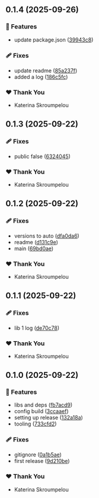## 0.1.4 (2025-09-26)

### 🚀 Features

- update package.json ([39943c8](https://github.com/mandarini/repro-nx-release/commit/39943c8))

### 🩹 Fixes

- update readme ([85a237f](https://github.com/mandarini/repro-nx-release/commit/85a237f))
- added a log ([186c5fc](https://github.com/mandarini/repro-nx-release/commit/186c5fc))

### ❤️ Thank You

- Katerina Skroumpelou

## 0.1.3 (2025-09-22)

### 🩹 Fixes

- public false ([6324045](https://github.com/mandarini/repro-nx-release/commit/6324045))

### ❤️ Thank You

- Katerina Skroumpelou

## 0.1.2 (2025-09-22)

### 🩹 Fixes

- versions to auto ([dfa0da6](https://github.com/mandarini/repro-nx-release/commit/dfa0da6))
- readme ([d131c9e](https://github.com/mandarini/repro-nx-release/commit/d131c9e))
- main ([69bd0ae](https://github.com/mandarini/repro-nx-release/commit/69bd0ae))

### ❤️ Thank You

- Katerina Skroumpelou

## 0.1.1 (2025-09-22)

### 🩹 Fixes

- lib 1 log ([de70c78](https://github.com/mandarini/repro-nx-release/commit/de70c78))

### ❤️ Thank You

- Katerina Skroumpelou

## 0.1.0 (2025-09-22)

### 🚀 Features

- libs and deps ([fb7acd9](https://github.com/mandarini/repro-nx-release/commit/fb7acd9))
- config build ([3ccaaef](https://github.com/mandarini/repro-nx-release/commit/3ccaaef))
- setting up release ([132a18a](https://github.com/mandarini/repro-nx-release/commit/132a18a))
- tooling ([733cfd2](https://github.com/mandarini/repro-nx-release/commit/733cfd2))

### 🩹 Fixes

- gitignore ([0a1b5ae](https://github.com/mandarini/repro-nx-release/commit/0a1b5ae))
- first release ([9d210be](https://github.com/mandarini/repro-nx-release/commit/9d210be))

### ❤️ Thank You

- Katerina Skroumpelou
